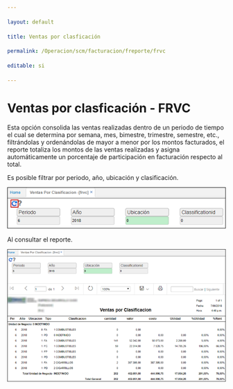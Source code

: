 ```yaml
---

layout: default

title: Ventas por clasficación

permalink: /Operacion/scm/facturacion/freporte/frvc

editable: si

---
```




# Ventas por clasficación - FRVC



Esta opción consolida las ventas realizadas dentro de un periodo de tiempo el cual se determina por semana, mes, bimestre, trimestre, semestre, etc., filtrándolas y ordenándolas de mayor a menor por los montos facturados, el reporte totaliza los montos de las ventas realizadas y asigna automáticamente un porcentaje de participación en facturación respecto al total.



Es posible filtrar por periodo, año, ubicación y clasificación.  



![](frvc1.png)



Al consultar el reporte.  



![](frvc2.png)








